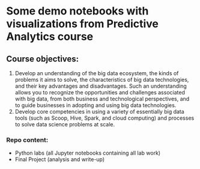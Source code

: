 # Some demo notebooks with visualizations from Predictive Analytics course

## Course objectives:

1. Develop an understanding of the big data ecosystem, the kinds of problems it aims to solve, the characteristics of big data technologies, and their key advantages and disadvantages. Such an understanding allows you to recognize the opportunities and challenges associated with big data, from both business and technological perspectives, and to guide businesses in adopting and using big data technologies.
2. Develop core competencies in using a variety of essentially big data tools (such as Scoop, Hive, Spark, and cloud computing) and processes to solve data science problems at scale.

### Repo content:

* Python labs (all Jupyter notebooks containing all lab work)
* Final Project (analysis and write-up)

